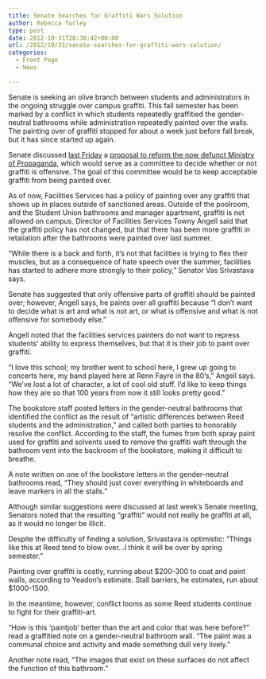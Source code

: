 ```yaml
---
title: Senate Searches for Graffiti Wars Solution
author: Rebecca Turley
type: post
date: 2012-10-31T20:38:42+00:00
url: /2012/10/31/senate-searches-for-graffiti-wars-solution/
categories:
  - Front Page
  - News

---
```

Senate is seeking an olive branch between students and administrators in the ongoing struggle over campus graffiti. This fall semester has been marked by a conflict in which students repeatedly graffitied the gender-neutral bathrooms while administration repeatedly painted over the walls. The painting over of graffiti stopped for about a week just before fall break, but it has since started up again.

Senate discussed [last Friday][1] a [proposal to reform the now defunct Ministry of Propaganda][2], which would serve as a committee to decide whether or not graffiti is offensive. The goal of this committee would be to keep acceptable graffiti from being painted over.

As of now, Facilities Services has a policy of painting over any graffiti that shows up in places outside of sanctioned areas. Outside of the poolroom, and the Student Union bathrooms and manager apartment, graffiti is not allowed on campus. Director of Facilities Services Towny Angell said that the graffiti policy has not changed, but that there has been more graffiti in retaliation after the bathrooms were painted over last summer.

“While there is a back and forth, it’s not that facilities is trying to flex their muscles, but as a consequence of hate speech over the summer, facilities has started to adhere more strongly to their policy,” Senator Vas Srivastava says.

Senate has suggested that only offensive parts of graffiti should be painted over; however, Angell says, he paints over all graffiti because “I don’t want to decide what is art and what is not art, or what is offensive and what is not offensive for somebody else.”

Angell noted that the facilities services painters do not want to repress students’ ability to express themselves, but that it is their job to paint over graffiti.

“I love this school; my brother went to school here, I grew up going to concerts here, my band played here at Renn Fayre in the 80’s,” Angell says. “We’ve lost a lot of character, a lot of cool old stuff. I’d like to keep things how they are so that 100 years from now it still looks pretty good.”

The bookstore staff posted letters in the gender-neutral bathrooms that identified the conflict as the result of “artistic differences between Reed students and the administration,” and called both parties to honorably resolve the conflict. According to the staff, the fumes from both spray paint used for graffiti and solvents used to remove the graffiti waft through the bathroom vent into the backroom of the bookstore, making it difficult to breathe.

A note written on one of the bookstore letters in the gender-neutral bathrooms read, “They should just cover everything in whiteboards and leave markers in all the stalls.”

Although similar suggestions were discussed at last week’s Senate meeting, Senators noted that the resulting “graffiti” would not really be graffiti at all, as it would no longer be illicit.

Despite the difficulty of finding a solution, Srivastava is optimistic: “Things like this at Reed tend to blow over…I think it will be over by spring semester.”

Painting over graffiti is costly, running about $200-300 to coat and paint walls, according to Yeadon&#8217;s estimate. Stall barriers, he estimates, run about $1000-1500.

In the meantime, however, conflict looms as some Reed students continue to fight for their graffiti-art.

“How is this ‘paintjob’ better than the art and color that was here before?” read a graffitied note on a gender-neutral bathroom wall. “The paint was a communal choice and activity and made something dull very lively.”

Another note read, “The images that exist on these surfaces do not affect the function of this bathroom.”

 [1]: http://www.reedquest.org/2012/10/senate-beat-rd-patrols-graffiti-and-sustainability/ "Senate Beat: RD Patrols, Graffiti, and Sustainability"
 [2]: http://www.reedquest.org/2012/10/proposal-for-the-repurposing-of-the-ministry-of-propaganda/ "Proposal for the Repurposing of the Ministry of Propaganda"